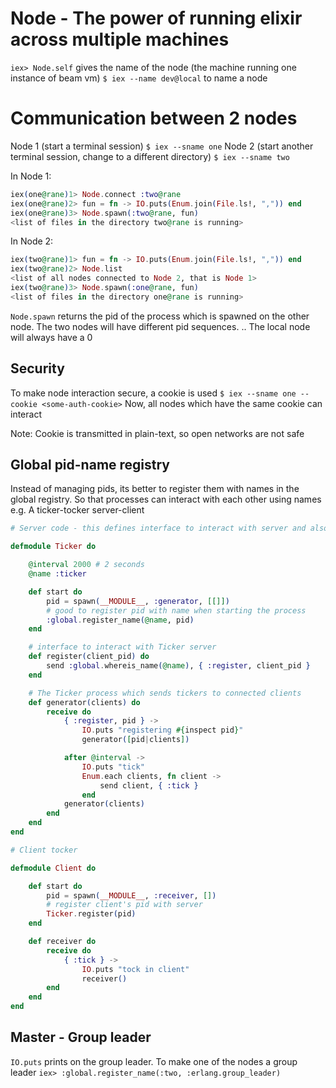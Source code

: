 # Node - The power of running elixir across multiple machines

`iex> Node.self` gives the name of the node (the machine running one instance of beam vm)
`$ iex --name dev@local` to name a node

# Communication between 2 nodes
Node 1 (start a terminal session)       `$ iex --sname one`
Node 2 (start another terminal session, change to a different directory) `$ iex --sname two`

In Node 1:
```elixir
iex(one@rane)1> Node.connect :two@rane
iex(one@rane)2> fun = fn -> IO.puts(Enum.join(File.ls!, ",")) end
iex(one@rane)3> Node.spawn(:two@rane, fun)
<list of files in the directory two@rane is running>
```

In Node 2:
```elixir
iex(two@rane)1> fun = fn -> IO.puts(Enum.join(File.ls!, ",")) end
iex(two@rane)2> Node.list
<list of all nodes connected to Node 2, that is Node 1>
iex(two@rane)3> Node.spawn(:one@rane, fun)
<list of files in the directory one@rane is running>
```

`Node.spawn` returns the pid of the process which is spawned on the other node.
The two nodes will have different pid sequences. <Node-ID>.<Process-Id>.<Creation-Tag>
The local node will always have a <Node-ID> 0

## Security
To make node interaction secure, a cookie is used
`$ iex --sname one --cookie <some-auth-cookie>`
Now, all nodes which have the same cookie can interact

Note: Cookie is transmitted in plain-text, so open networks are not safe

## Global pid-name registry
Instead of managing pids, its better to register them with names in the global registry.
So that processes can interact with each other using names e.g.
A ticker-tocker server-client
```elixir
# Server code - this defines interface to interact with server and also interface to start it.

defmodule Ticker do

    @interval 2000 # 2 seconds
    @name :ticker

    def start do
        pid = spawn(__MODULE__, :generator, [[]])
        # good to register pid with name when starting the process
        :global.register_name(@name, pid)
    end

    # interface to interact with Ticker server
    def register(client_pid) do
        send :global.whereis_name(@name), { :register, client_pid }
    end

    # The Ticker process which sends tickers to connected clients
    def generator(clients) do
        receive do
            { :register, pid } ->
                IO.puts "registering #{inspect pid}"
                generator([pid|clients])

            after @interval ->
                IO.puts "tick"
                Enum.each clients, fn client ->
                    send client, { :tick }
                end
            generator(clients)
        end
    end
end

# Client tocker

defmodule Client do

    def start do
        pid = spawn(__MODULE__, :receiver, [])
        # register client's pid with server
        Ticker.register(pid)
    end

    def receiver do
        receive do
            { :tick } ->
                IO.puts "tock in client"
                receiver()
        end
    end
end
```

## Master - Group leader
`IO.puts` prints on the group leader. To make one of the nodes a group leader
`iex> :global.register_name(:two, :erlang.group_leader)`
